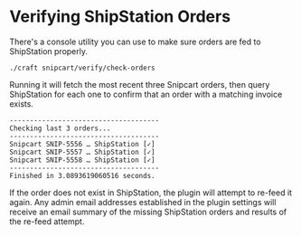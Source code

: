 # Verifying ShipStation Orders
There's a console utility you can use to make sure orders are fed to ShipStation properly.

```shell
./craft snipcart/verify/check-orders
```

Running it will fetch the most recent three Snipcart orders, then query ShipStation for each one to confirm that an order with a matching invoice exists.

```shell
-------------------------------------
Checking last 3 orders...
-------------------------------------
Snipcart SNIP-5556 … ShipStation [✓]
Snipcart SNIP-5557 … ShipStation [✓]
Snipcart SNIP-5558 … ShipStation [✓]
-------------------------------------
Finished in 3.0893619060516 seconds.
```

If the order does not exist in ShipStation, the plugin will attempt to re-feed it again. Any admin email addresses established in the plugin settings will receive an email summary of the missing ShipStation orders and results of the re-feed attempt.